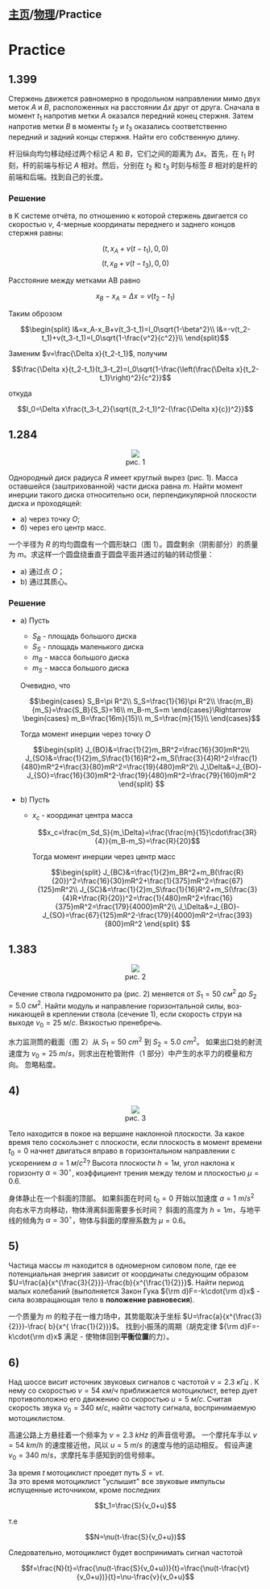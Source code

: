 <head>
    <script src="https://cdn.mathjax.org/mathjax/latest/MathJax.js?config=TeX-AMS-MML_HTMLorMML" type="text/javascript"></script>
    <script type="text/x-mathjax-config">
        MathJax.Hub.Config({
            tex2jax: {
            skipTags: ['script', 'noscript', 'style', 'textarea', 'pre'],
            inlineMath: [['$','$']]
            }
        });
    </script>
</head>

## [主页](../index.md)/[物理](README.md)/Practice

# Practice

## 1.399

Стержень движется равномерно в продольном направ­лении мимо двух меток $A$ и $B$, расположенных на расстоянии $\Delta x$ друг от друга. Сначала в момент $t_1$ напротив метки $A$ ока­зался передний конец стержня. Затем напротив метки $B$ в мо­менты $t_2$ и $t_3$ оказались соответственно передний и задний кон­цы стержня. Найти его собственную длину.

杆沿纵向均匀移动经过两个标记 $A$ 和 $B$，它们之间的距离为 $\Delta x$。首先，在 $t_1$ 时刻，杆的前端与标记 $A$ 相对。然后，分别在 $t_2$ 和 $t_3$ 时刻与标签 $B$ 相对的是杆的前端和后端。找到自己的长度。

### Решение

в K системе отчёта, по отношению к которой стержень двигается со скоростью $v$, 4-мерные координаты переднего и заднего концов стержня равны:

$$(t,x_A+v(t-t_1),0,0)$$
$$(t,x_B+v(t-t_3),0,0)$$

Расстояние между метками AB равно

$$x_B-x_A=\Delta x=v(t_2-t_1)$$

Таким оброзом 

$$\begin{split}
    l&=x_A-x_B+v(t_3-t_1)=l_0\sqrt{1-\beta^2}\\
    l&=-v(t_2-t_1)+v(t_3-t_1)=l_0\sqrt{1-\frac{v^2}{c^2}}\\
\end{split}$$

Заменим $v=\frac{\Delta x}{t_2-t_1}$, получим

$$\frac{\Delta x}{t_2-t_1}(t_3-t_2)=l_0\sqrt{1-\frac{\left(\frac{\Delta x}{t_2-t_1}\right)^2}{c^2}}$$

откуда

$$l_0=\Delta x\frac{t_3-t_2}{\sqrt{(t_2-t_1)^2-(\frac{\Delta x}{c})^2}}$$

## 1.284

<div align=center><img src="pic/Practice-1.png"></div>
<center>рис. 1</center>

Однородный диск радиуса $R$ имеет круг­лый вырез (рис. 1). Масса оставшейся (заштри­хованной) части диска равна $m$. Найти момент инерции такого диска относительно оси, перпен­дикулярной плоскости диска и проходящей:
- а) через точку $O$;
- б) через его центр масс.

一个半径为 $R$ 的均匀圆盘有一个圆形缺口（图 1）。圆盘剩余（阴影部分）的质量为 $m$。求这样一个圆盘绕垂直于圆盘平面并通过的轴的转动惯量：
- a) 通过点 $O$；
- b) 通过其质心。

### Решение
- a)
    Пусть 
    - $S_B$ - площадь большого диска
    - $S_S$ - площадь маленького диска
    - $m_B$ - масса большого диска
    - $m_S$ - масса большого диска

    Очевидно, что

    $$\begin{cases}
        S_B=\pi R^2\\
        S_S=\frac{1}{16}\pi R^2\\
        \frac{m_B}{m_S}=\frac{S_B}{S_S}=16\\
        m_B-m_S=m
    \end{cases}\Rightarrow
    \begin{cases}
        m_B=\frac{16m}{15}\\
        m_S=\frac{m}{15}\\
    \end{cases}$$

    Тогда момент инерции через точку $O$

    $$\begin{split}
        J_{BO}&=\frac{1}{2}m_BR^2=\frac{16}{30}mR^2\\
        J_{SO}&=\frac{1}{2}m_S\frac{1}{16}R^2+m_S(\frac{3}{4}R)^2=\frac{1}{480}mR^2+\frac{3}{80}mR^2=\frac{19}{480}mR^2\\
        J_\Delta&=J_{BO}-J_{SO}=\frac{16}{30}mR^2-\frac{19}{480}mR^2=\frac{79}{160}mR^2
    \end{split}
    $$
- b)
    Пусть
    - $x_c$ - координат центра масса

        $$x_c=\frac{m_Sd_S}{m_\Delta}=\frac{\frac{m}{15}\cdot\frac{3R}{4}}{m_B-m_S}=\frac{R}{20}$$

        Тогда момент инерции через центр масс

        $$\begin{split}
        J_{BC}&=\frac{1}{2}m_BR^2+m_B(\frac{R}{20})^2=\frac{16}{30}mR^2+\frac{1}{375}mR^2=\frac{67}{125}mR^2\\
        J_{SC}&=\frac{1}{2}m_S\frac{1}{16}R^2+m_S(\frac{3}{4}R+\frac{R}{20})^2=\frac{1}{480}mR^2+\frac{16}{375}mR^2=\frac{179}{4000}mR^2\\
        J_\Delta&=J_{BO}-J_{SO}=\frac{67}{125}mR^2-\frac{179}{4000}mR^2=\frac{393}{800}mR^2
        \end{split}
        $$

## 1.383

<div align=center><img src="pic/Practice-2.png"></div>
<center>рис. 2</center>

Сечение ствола гидромонито­ ра (рис. 2) меняется от $S_1=50\ см^2$ до $S_2=5.0\ см^2$. Найти модуль и на­правление горизонтальной силы, воз­никающей в креплении ствола (сече­ние $1$), если скорость струи на выходе $v_0=25\ м/с$. Вязкостью пренебречь.

水力监测筒的截面（图 2）从 $S_1=50\ cm^2$ 到 $S_2=5.0\ cm^2$。 如果出口处的射流速度为 $v_0=25\ m/s$，则求出在枪管附件（$1$ 部分）中产生的水平力的模量和方向。 忽略粘度。

## 4)

<div align=center><img src="pic/Practice-3.png"></div>
<center>рис. 3</center>

Тело находится в покое на вершине наклонной плоскости. За какое время тело соскользнет с плоскости, если плоскость в момент времени $t_0=0$ начнет двигаться вправо в горизонтальном направлении с ускорением $a=1\ м/с^2$? Высота плоскости $h=1м$, угол наклона к горизонту $\alpha=30^\circ$, коэффициент трения между телом и плоскостью $\mu=0.6$.

身体静止在一个斜面的顶部。 如果斜面在时间 $t_0=0$ 开始以加速度 $a=1\ m/s^2$ 向右水平方向移动，物体滑离斜面需要多长时间？ 斜面的高度为 $h=1m$，与地平线的倾角为 $\alpha=30^\circ$，物体与斜面的摩擦系数为 $\mu=0.6$。

## 5)

Частица массы $m$ находится в одномерном силовом поле, где ее потенциальная энергия зависит от координаты следующим образом $U=\frac{a}{x^{\frac{3}{2}}}-\frac{b}{x^{\frac{1}{2}}}$. Найти период малых колебаний (выполняется Закон Гука ${\rm d}F=-k\cdot{\rm d}x$ - сила возвращающая тело в **положение равновесия**).

一个质量为 $m$ 的粒子在一维力场中，其势能取决于坐标 $U=\frac{a}{x^{\frac{3}{2}}}-\frac{ b}{x^{ \frac{1}{2}}}$。 找到小振荡的周期（胡克定律 ${\rm d}F=-k\cdot{\rm d}x$ 满足 - 使物体回到**平衡位置**的力）。

## 6)

Над шоссе висит источник звуковых сигналов с частотой $\nu=2.3\ кГц$ . К нему со скоростью $v=54\ км/ч$ приближается мотоциклист, ветер дует противоположно его движению со скоростью $u=5\ м/с$. Считая скорость звука $v_0=340\ м/с$, найти частоту сигнала, воспринимаемую мотоциклистом.

高速公路上方悬挂着一个频率为 $\nu=2.3\ kHz$ 的声音信号源。 一个摩托车手以 $v=54\ km/h$ 的速度接近他，风以 $u=5\ m/s$ 的速度与他的运动相反。 假设声速$v_0=340\ m/s$，求摩托车手感知到的信号频率。

За время $t$ мотоциклист проедет путь $S=vt$.  
За это время мотоциклист "услышит" все звуковые импульсы испущенные источником, кроме последних

$$t_1=\frac{S}{v_0+u}$$

т.е

$$N=\nu(t-\frac{S}{v_0+u})$$

Следовательно, мотоциклист будет воспринимать сигнал частотой

$$f=\frac{N}{t}=\frac{\nu(t-\frac{S}{v_0+u})}{t}=\frac{\nu(t-\frac{vt}{v_0+u})}{t}=\nu-\frac{v}{v_0+u}$$